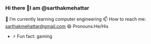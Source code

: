 ### Hi there 👋I am @sarthakmehattar
🌱 I’m currently learning computer engineering
 📫 How to reach me: sarthakmehattar@gmail.com
😄 Pronouns:He/His
- ⚡ Fun fact: gaming
<!--
**sarthakmehattar/sarthakmehattar** is a ✨ _special_ ✨ repository because its `README.md` (this file) appears on your GitHub profile.

Here are some ideas to get you started:

- 🔭 I’m currently working on 
- 🌱 I’m currently learning computer engineering
- 👯 I’m looking to collaborate on ...
- 🤔 I’m looking for help with ...
- 💬 Ask me about ...
- 📫 How to reach me: sarthakmehattar@gmail.com
- 😄 Pronouns:He/His
- ⚡ Fun fact: gaming
-->
